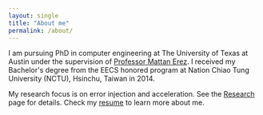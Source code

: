 ```yaml
---
layout: single
title: "About me"
permalink: /about/
---
```

I am pursuing PhD in computer engineering at The University of Texas at Austin under the supervision of [Professor Mattan Erez][mattan]. I received my Bachelor's degree from the EECS honored program at Nation Chiao Tung University (NCTU), Hsinchu, Taiwan in 2014.

My research focus is on error injection and acceleration. See the [Research](/research) page for details. Check my [resume][my-resume] to learn more about me.


[mattan]: https://lph.ece.utexas.edu/merez/MattanErez/MattanErez
[my-resume]: https://docs.google.com/document/d/1lhwMTSmOlZ-VBHObxSAYNw7I-UXiD4_cBucvd3XcYt8/edit?usp=sharing
